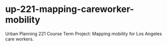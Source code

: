 # up-221-mapping-careworker-mobility
Urban Planning 221 Course Term Project: Mapping mobility for Los Angeles care workers.
